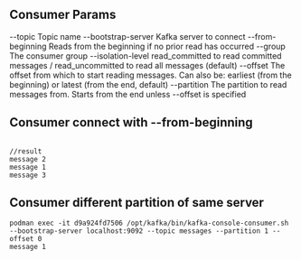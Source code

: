## Consumer Params
--topic Topic name
--bootstrap-server Kafka server to connect
--from-beginning Reads from the beginning if no prior read has occurred
--group The consumer group
--isolation-level read_committed to read committed messages / read_uncommitted to read all messages (default)
--offset The offset from which to start reading messages. Can also be: earliest (from the beginning) or latest (from the end, default)
--partition The partition to read messages from. Starts from the end unless --offset is specified

## Consumer connect with --from-beginning
```podman exec -it d9a924fd7506 /opt/kafka/bin/kafka-console-consumer.sh --bootstrap-server localhost:9092 --topic messages --from-beginning

//result
message 2
message 1
message 3
```

## Consumer different partition of same server
```
podman exec -it d9a924fd7506 /opt/kafka/bin/kafka-console-consumer.sh --bootstrap-server localhost:9092 --topic messages --partition 1 --offset 0
message 1
```